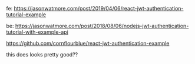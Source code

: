 fe: https://jasonwatmore.com/post/2019/04/06/react-jwt-authentication-tutorial-example

be: https://jasonwatmore.com/post/2018/08/06/nodejs-jwt-authentication-tutorial-with-example-api

https://github.com/cornflourblue/react-jwt-authentication-example

this does looks pretty good??
